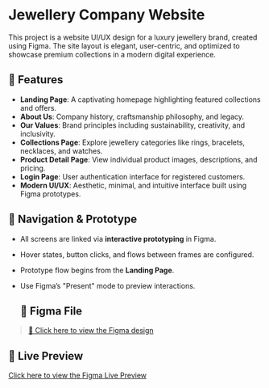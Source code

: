 # Jewellery Company Website

This project is a website UI/UX design for a luxury jewellery brand, created using Figma. The site layout is elegant, user-centric, and optimized to showcase premium collections in a modern digital experience.
## 🌟 Features

- **Landing Page**: A captivating homepage highlighting featured collections and offers.
- **About Us**: Company history, craftsmanship philosophy, and legacy.
- **Our Values**: Brand principles including sustainability, creativity, and inclusivity.
- **Collections Page**: Explore jewellery categories like rings, bracelets, necklaces, and watches.
- **Product Detail Page**: View individual product images, descriptions, and pricing.
- **Login Page**: User authentication interface for registered customers.
- **Modern UI/UX**: Aesthetic, minimal, and intuitive interface built using Figma prototypes.

## 🧭 Navigation & Prototype

- All screens are linked via **interactive prototyping** in Figma.
- Hover states, button clicks, and flows between frames are configured.
- Prototype flow begins from the **Landing Page**.
- Use Figma’s "Present" mode to preview interactions.

  ## 📎 Figma File

> [🔗 Click here to view the Figma design](https://www.figma.com/design/79tYFOY14zKHQfILdJEB2x/Untitled?node-id=148-427&p=f&t=haw6pwboINPRAe7g-0)


## 🔗 Live Preview

[Click here to view the Figma Live Preview](https://www.figma.com/proto/79tYFOY14zKHQfILdJEB2x/Untitled?node-id=182-2&p=f&t=eBBz99JgiTJxrCxj-1&scaling=scale-down&content-scaling=fixed&page-id=148%3A427&starting-point-node-id=182%3A2&show-proto-sidebar=1)

